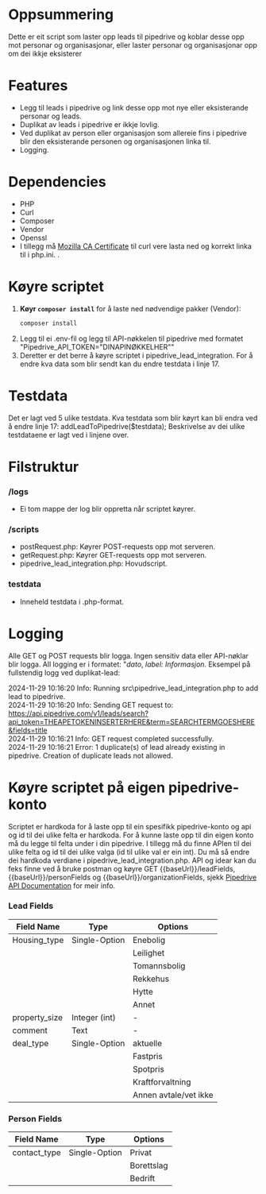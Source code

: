 # Oppsummering

Dette er eit script som laster opp leads til pipedrive og koblar desse opp mot personar og organisasjonar, eller laster personar og organisasjonar opp om dei ikkje eksisterer

# Features

- Legg til leads i pipedrive og link desse opp mot nye eller eksisterande personar og leads.
- Duplikat av leads i pipedrive er ikkje lovlig.
- Ved duplikat av person eller organisasjon som allereie fins i pipedrive blir den eksisterande personen og organisasjonen linka til.
- Logging.

# Dependencies

- PHP
- Curl
- Composer
- Vendor
- Openssl
- I tillegg må [Mozilla CA Certificate](https://curl.se/docs/caextract.html) til curl vere lasta ned og korrekt linka til i php.ini.
.


# Køyre scriptet
1. **Køyr `composer install`** for å laste ned nødvendige pakker (Vendor):
   ```bash
   composer install
2. Legg til ei .env-fil og legg til API-nøkkelen til pipedrive med formatet "Pipedrive_API_TOKEN="DINAPINØKKELHER""
3. Deretter er det berre å køyre scriptet i pipedrive_lead_integration. For å endre kva data som blir sendt kan du endre testdata i linje 17.

# Testdata

Det er lagt ved 5 ulike testdata. Kva testdata som blir køyrt kan bli endra ved å endre linje 17: addLeadToPipedrive($testdata); Beskrivelse av dei ulike testdataene er lagt ved i linjene over. 

# Filstruktur

### /logs
- Ei tom mappe der log blir oppretta når scriptet køyrer.
### /scripts
- postRequest.php: Køyrer POST-requests opp mot serveren.
- getRequest.php: Køyrer GET-requests opp mot serveren.
- pipedrive_lead_integration.php: Hovudscript.
### testdata
- Inneheld testdata i .php-format.

# Logging

Alle GET og POST requests blir logga. Ingen sensitiv data eller API-nøklar blir logga. All logging er i formatet: "*dato*, *label:* *Informasjon*. Eksempel på fullstendig logg ved duplikat-lead:

2024-11-29 10:16:20 Info: Running src\pipedrive_lead_integration.php to add lead to pipedrive. <br />
2024-11-29 10:16:20 Info: Sending GET request to: https://api.pipedrive.com/v1/leads/search?api_token=THEAPETOKENINSERTERHERE&term=SEARCHTERMGOESHERE&fields=title <br />
2024-11-29 10:16:21 Info: GET request completed successfully. <br />
2024-11-29 10:16:21 Error: 1 duplicate(s) of lead already existing in pipedrive. Creation of duplicate leads not allowed.

# Køyre scriptet på eigen pipedrive-konto

Scriptet er hardkoda for å laste opp til ein spesifikk pipedrive-konto og api og id til dei ulike felta er hardkoda. For å kunne laste opp til din eigen konto må du legge til felta under i din pipedrive. I tillegg må du finne APIen til dei ulike felta og id til dei ulike valga (id til ulike val er ein int). Du må så endre dei hardkoda verdiane i pipedrive_lead_integration.php.  API og idear kan du feks finne ved å bruke postman og køyre GET {{baseUrl}}/leadFields, {{baseUrl}}/personFields og {{baseUrl}}/organizationFields, sjekk [Pipedrive API Documentation](https://pipedrive.readme.io/docs/run-pipedrive-api-in-postman-or-insomnia) for meir info. 

### Lead Fields

| Field Name     | Type           | Options                                     |
|-----------------|----------------|---------------------------------------------|
| Housing_type    | Single-Option | Enebolig                                    |
|                 |                | Leilighet                                   |
|                 |                | Tomannsbolig                                |
|                 |                | Rekkehus                                    |
|                 |                | Hytte                                       |
|                 |                | Annet                                       |
| property_size   | Integer (int) | -                                           |
| comment         | Text          | -                                           |
| deal_type       | Single-Option | aktuelle                                    |
|                 |                | Fastpris                                    |
|                 |                | Spotpris                                    |
|                 |                | Kraftforvaltning                            |
|                 |                | Annen avtale/vet ikke                      |

### Person Fields

| Field Name      | Type           | Options        |
|------------------|----------------|----------------|
| contact_type     | Single-Option | Privat         |
|                  |                | Borettslag     |
|                  |                | Bedrift        |